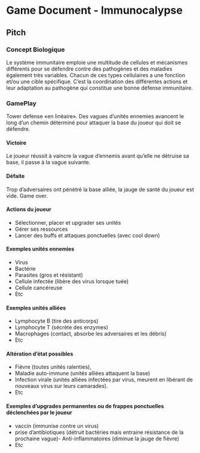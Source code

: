 # Game Document - Immunocalypse

## Pitch

### Concept Biologique

Le  système  immunitaire  emploie  une  multitude  de  cellules  et  mécanismes différents pour se défendre contre des pathogènes et des maladies également très variables. Chacun de  ces  types  cellulaires  a  une  fonction  et/ou  une  cible  spécifique.  C’est  la  coordination  des différentes actions et leur adaptation au pathogène qui constitue une bonne défense immunitaire.

### GamePlay

Tower  defense  «en  linéaire». Des vagues d’unités ennemies avancent le long d’un chemin déterminé pour attaquer la base du joueur qui doit se défendre.

#### Victoire

Le joueur réussit à vaincre la vague d’ennemis avant qu’elle ne détruise sa base, il passe à la vague suivante.

#### Défaite

Trop d’adversaires ont pénétré la base alliée, la jauge de santé  du  joueur  est vide. Game over.

#### Actions du joueur

- Sélectionner, placer et upgrader ses unités
- Gérer ses ressources
- Lancer des buffs et attaques ponctuelles (avec cool down)

#### Exemples  unités ennemies

- Virus
- Bactérie
- Parasites (gros et résistant)
- Cellule infectée (libère des virus lorsque tuée)
- Cellule cancéreuse
- Etc

#### Exemples  unités  alliées

- Lymphocyte  B  (tire  des  anticorps)
- Lymphocyte  T  (sécrète  des enzymes)
- Macrophages (contact, absorbe les adversaires et les débris)
- Etc

#### Altération  d’état possibles

- Fièvre   (toutes   unités   ralenties),
- Maladie   auto-immune (unités  alliées  attaquent  la  base)
- Infection  virale  (unités  alliées  infectées  par  virus, meurent en libérant de nouveaux virus sur leurs camarades).
- Etc

#### Exemples  d’upgrades  permanentes  ou de  frappes  ponctuelles  déclenchées  par  le joueur

- vaccin (immunise contre un virus)
- prise d’antibiotiques (détruit bactéries mais entraine  résistance  de  la  prochaine  vague)- Anti-inflammatoires  (diminue  la  jauge  de fièvre)
- Etc
